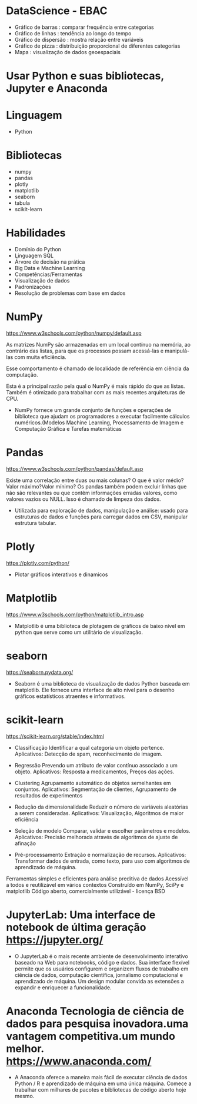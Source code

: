 # DataScience - EBAC

* Gráfico de barras : comparar frequência entre categorias
* Gráfico de linhas : tendência ao longo do tempo
* Gráfico de dispersão : mostra relação entre variáveis 
* Gráfico de pizza : distribuição proporcional de diferentes categorias
* Mapa : visualização de dados geoespaciais

# Usar Python e suas bibliotecas, Jupyter e Anaconda

# Linguagem
- Python

# Bibliotecas
- numpy
- pandas
- plotly
- matplotlib
- seaborn
- tabula
- scikit-learn

# Habilidades 

- Domínio do Python
- Linguagem SQL
- Árvore de decisão na prática
- Big Data e Machine Learning
- Competências/Ferramentas
- Visualização de dados
- Padronizações
- Resolução de problemas com base em dados

# NumPy 

https://www.w3schools.com/python/numpy/default.asp

As matrizes NumPy são armazenadas em um local contínuo na memória, ao contrário das listas, para que os processos possam acessá-las e manipulá-las com muita eficiência.

Esse comportamento é chamado de localidade de referência em ciência da computação.

Esta é a principal razão pela qual o NumPy é mais rápido do que as listas. Também é otimizado para trabalhar com as mais recentes arquiteturas de CPU.

- NumPy fornece um grande conjunto de funções e operações de biblioteca que ajudam os programadores a executar facilmente cálculos numéricos.(Modelos Machine Learning, Processamento de Imagem e Computação Gráfica e Tarefas matemáticas

# Pandas

https://www.w3schools.com/python/pandas/default.asp

Existe uma correlação entre duas ou mais colunas?
O que é valor médio?Valor máximo?Valor mínimo?
Os pandas também podem excluir linhas que não são relevantes ou que contêm informações erradas valores, como valores vazios ou NULL. Isso é chamado de limpeza dos dados.

- Utilizada para exploração de dados, manipulação e análise: 
  usado para estruturas de dados e funções para carregar dados em CSV, manipular estrutura tabular.
  
# Plotly

https://plotly.com/python/

- Plotar gráficos interativos e dinamicos

# Matplotlib

https://www.w3schools.com/python/matplotlib_intro.asp

- Matplotlib é uma biblioteca de plotagem de gráficos de baixo nível em python que serve como um utilitário de visualização.

# seaborn 

https://seaborn.pydata.org/

- Seaborn é uma biblioteca de visualização de dados Python baseada em matplotlib. Ele fornece uma interface de alto nível para o desenho gráficos estatísticos atraentes e informativos.

# scikit-learn

https://scikit-learn.org/stable/index.html

- Classificação
Identificar a qual categoria um objeto pertence.
Aplicativos: Detecção de spam, reconhecimento de imagem.

- Regressão
Prevendo um atributo de valor contínuo associado a um objeto.
Aplicativos: Resposta a medicamentos, Preços das ações.

- Clustering
Agrupamento automático de objetos semelhantes em conjuntos.
Aplicativos: Segmentação de clientes, Agrupamento de resultados de experimentos

- Redução da dimensionalidade
Reduzir o número de variáveis aleatórias a serem consideradas.
Aplicativos: Visualização, Algoritmos de maior eficiência

- Seleção de modelo
Comparar, validar e escolher parâmetros e modelos.
Aplicativos: Precisão melhorada através de algoritmos de ajuste de afinação

- Pré-processamento
Extração e normalização de recursos.
Aplicativos: Transformar dados de entrada, como texto, para uso com algoritmos de aprendizado de máquina.

Ferramentas simples e eficientes para análise preditiva de dados
Acessível a todos e reutilizável em vários contextos
Construído em NumPy, SciPy e matplotlib
Código aberto, comercialmente utilizável - licença BSD


# JupyterLab: Uma interface de notebook de última geração https://jupyter.org/
- O JupyterLab é o mais recente ambiente de desenvolvimento interativo baseado na Web para notebooks, código e dados. Sua interface flexível permite que os usuários configurem e organizem fluxos de trabalho em ciência de dados, computação científica, jornalismo computacional e aprendizado de máquina. Um design modular convida as extensões a expandir e enriquecer a funcionalidade.

# Anaconda Tecnologia de ciência de dados para pesquisa inovadora.uma vantagem competitiva.um mundo melhor. https://www.anaconda.com/
- A Anaconda oferece a maneira mais fácil de executar ciência de dados Python / R e aprendizado de máquina em uma única máquina. Comece a trabalhar com milhares de pacotes e bibliotecas de código aberto hoje mesmo.
